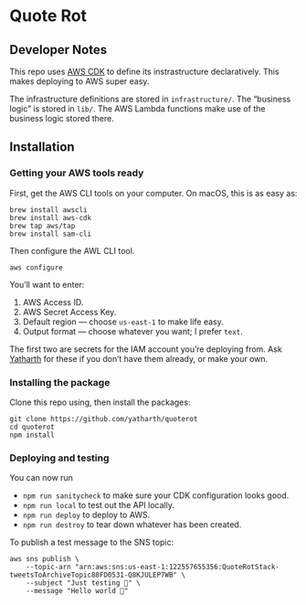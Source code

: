 # Quote Rot

## Developer Notes

This repo uses [AWS CDK][cdk] to define its instrastructure declaratively. This makes deploying to AWS super easy.

The infrastructure definitions are stored in `infrastructure/`. The “business logic” is stored in `lib/`. The AWS Lambda functions make use of the business logic stored there.

<!-- TODO: explain the SNS, SQS layout etc.; service structure  -->


[cdk]: https://aws.amazon.com/cdk/


## Installation

### Getting your AWS tools ready

First, get the AWS CLI tools on your computer. On macOS, this is as easy as:

```
brew install awscli
brew install aws-cdk
brew tap aws/tap
brew install sam-cli
```

Then configure the AWL CLI tool.

```
aws configure
```

You’ll want to enter:

1. AWS Access ID.
2. AWS Secret Access Key.
3. Default region — choose `us-east-1` to make life easy.
4. Output format — choose whatever you want; I prefer `text`.

The first two are secrets for the IAM account you’re deploying from. Ask [Yatharth][yatharth_contact] for these if you don’t have them already, or make your own.

[yatharth_contact]: mailto:yatharth999@gmail.com


### Installing the package

Clone this repo using, then install the packages:

```
git clone https://github.com/yatharth/quoterot
cd quoterot 
npm install
```

### Deploying and testing

You can now run

* `npm run sanitycheck` to make sure your CDK configuration looks good.
* `npm run local` to test out the API locally.
* `npm run deploy` to deploy to AWS.
* `npm run destroy` to tear down whatever has been created.

To publish a test message to the SNS topic:

```
aws sns publish \
    --topic-arn "arn:aws:sns:us-east-1:122557655356:QuoteRotStack-tweetsToArchiveTopic88FD0531-Q8KJULEP7WB" \
    --subject "Just testing 🚀" \
    --message "Hello world 🐊"
    
```
